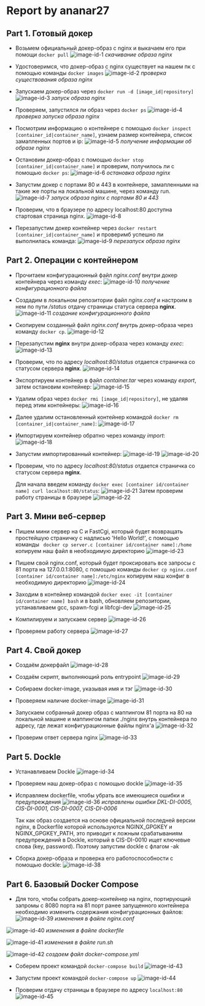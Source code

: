 [image-id-1]: img/part1-1.png
[image-id-2]: img/part1-2.png
[image-id-3]: img/part1-3.png
[image-id-4]: img/part1-4.png
[image-id-5]: img/part1-5.png
[image-id-6]: img/part1-6.png
[image-id-7]: img/part1-7.png
[image-id-8]: img/part1-8.png
[image-id-9]: img/part1-9.png
[image-id-10]: img/part2-1.png
[image-id-11]: img/part2-2.png
[image-id-12]: img/part2-3.png
[image-id-13]: img/part2-4.png
[image-id-14]: img/part2-5.png
[image-id-15]: img/part2-6.png
[image-id-16]: img/part2-7.png
[image-id-17]: img/part2-8.png
[image-id-18]: img/part2-9.png
[image-id-19]: img/part2-10.png
[image-id-20]: img/part2-11.png
[image-id-21]: img/part2-12.png
[image-id-22]: img/part2-13.png
[image-id-23]: img/part3-1.png
[image-id-24]: img/part3-2.png
[image-id-25]: img/part3-3.png
[image-id-26]: img/part3-4.png
[image-id-27]: img/part3-5.png
[image-id-28]: img/part4-1.png
[image-id-29]: img/part4-2.png
[image-id-30]: img/part4-3.png
[image-id-31]: img/part4-4.png
[image-id-32]: img/part4-5.png
[image-id-33]: img/part4-6.png
[image-id-34]: img/part5-1.png
[image-id-35]: img/part5-2.png
[image-id-36]: img/part5-3.png
[image-id-37]: img/part5-4.png
[image-id-38]: img/part5-5.png
[image-id-39]: img/part6-1.png
[image-id-40]: img/part6-2.png
[image-id-41]: img/part6-3.png
[image-id-42]: img/part6-4.png
[image-id-43]: img/part6-5.png
[image-id-44]: img/part6-6.png
[image-id-45]: img/part6-7.png

# Report by ananar27
   
## Part 1. Готовый докер

- Возьмем официальный докер-образ с nginx и выкачаем его при помощи `docker pull`
![image-id-1](img/part1-1.png)  *скачивание образа nginx*

- Удостоверимся, что докер-образ с nginx существует на нашем пк с помощью команды `docker images`
![image-id-2](img/part1-2.png)  *проверка существования образа nginx*

- Запускаем докер-образ через `docker run -d [image_id|repository]`
![image-id-3](img/part1-3.png)  *запуск образа nginx*

- Проверяем, запустился ли образ через `docker ps`
![image-id-4](img/part1-4.png)  *проверка запуска образа nginx*

- Посмотрим информацию о контейнере с помощью `docker inspect [container_id|container_name]`, узнаем размер контейнера, список замапленных портов и ip:
![image-id-5](img/part1-5.png)  *получение информации об образе nginx*

- Остановим докер-образ с помощью `docker stop [container_id|container_name]` и проверим, получилось ли с помощью `docker ps`:
![image-id-6](img/part1-6.png)  *остановка образа nginx*

- Запустим докер с портами 80 и 443 в контейнере, замапленными на такие же порты на локальной машине, через команду run.
![image-id-7](img/part1-7.png)  *запуск образа nginx с портами 80 и 443*

- Проверим, что в браузере по адресу localhost:80 доступна стартовая страница nginx.
![image-id-8](img/part1-8.png)  

- Перезапустим докер контейнер через `docker restart [container_id|container_name]` и проверимб успешно ли выполнилась команда:
![image-id-9](img/part1-9.png)  *перезапуск образа nginx*

## Part 2. Операции с контейнером

- Прочитаем конфигурационный файл *nginx.conf* внутри докер контейнера через команду *exec*:
![image-id-10](img/part2-1.png)  *получение конфигурационного файла*

- Создадим в локальном репозитории файл *nginx.conf* и настроим в нем по пути */status* отдачу страницы статуса сервера **nginx**.
![image-id-11](img/part2-2.png)  *создание конфигурационного файла*

- Скопируем созданный файл *nginx.conf* внутрь докер-образа через команду `docker cp`.
![image-id-12](img/part2-3.png)

- Перезапустим **nginx** внутри докер-образа через команду *exec*:
![image-id-13](img/part2-4.png)

- Проверим, что по адресу *localhost:80/status* отдается страничка со статусом сервера **nginx**.
![image-id-14](img/part2-5.png)
 
- Экспортируем контейнер в файл *container.tar* через команду *export*, затем остановим контейнер:
![image-id-15](img/part2-6.png)

- Удалим образ через `docker rmi [image_id|repository]`, не удаляя перед этим контейнеры:
![image-id-16](img/part2-7.png)

- Далее удалим остановленный контейнер командой `docker rm [container_id|container_name]`:
![image-id-17](img/part2-8.png)

- Импортируем контейнер обратно через команду *import*:
![image-id-18](img/part2-9.png)

- Запустим импортированный контейнер:
![image-id-19](img/part2-10.png)
![image-id-20](img/part2-11.png)

- Проверим, что по адресу *localhost:80/status* отдается страничка со статусом сервера **nginx**.

    Для начала введем команду `docker exec [container id/container name] curl localhost:80/status`:
    ![image-id-21](img/part2-12.png)
    Затем проверим работу страницы в браузере
    ![image-id-22](img/part2-13.png)

## Part 3. Мини веб-сервер

- Пишем мини сервер на C и FastCgi, который будет возвращать простейшую страничку с надписью 'Hello World!', c помощью команды ` docker cp server.c [container id/container name]:/home` копируем наш файл в необходимую директорию
![image-id-23](img/part3-1.png)

- Пишем свой nginx.conf, который будет проксировать все запросы с 81 порта на 127.0.0.1:8080,  c помощью команды `docker cp nginx.conf [container id/container name]:/etc/nginx` копируем наш конфиг в необходимую директорию
![image-id-24](img/part3-2.png)

- Заходим в контейнер командой `docker exec -it [container id/container name] bash` и в bash, обновляем репозитории, устанавливаем gcc, spawn-fcgi и libfcgi-dev
![image-id-25](img/part3-3.png)

- Компилируем и запускаем сервер
![image-id-26](img/part3-4.png)

- Проверяем работу сервера
![image-id-27](img/part3-5.png)

## Part 4. Свой докер

- Создаём докерфайл
![image-id-28](img/part4-1.png)

- Создаём скрипт, выполняющий роль entrypoint
![image-id-29](img/part4-2.png)

- Собираем docker-image, указывая имя и тэг
![image-id-30](img/part4-3.png)

- Проверяем наличие docker-image
![image-id-31](img/part4-4.png)

- Запускаем собранный докер образ с маппингом 81 порта на 80 на локальной машине и маппингом папки ./nginx внутрь контейнера по адресу, где лежат конфигурационные файлы nginx'а
![image-id-32](img/part4-5.png)

- Проверим ответ сервера nginx
![image-id-33](img/part4-6.png)

## Part 5. **Dockle**

- Устанавливаем Dockle
![image-id-34](img/part5-1.png)

- Проверяем наш докер-образ с помощью dockle
![image-id-35](img/part5-2.png)

- Исправляем dockerfile, чтобы убрать все имеющиеся ошибки и предупреждения
![image-id-36](img/part5-3.png)  *исправлены ошибки DKL-DI-0005, CIS-DI-0001, CIS-DI-0007, CIS-DI-0006*

    Так как образ создается на основе официальной последней версии nginx, в Dockerfile которой используются NGINX_GPGKEY и NGINX_GPGKEY_PATH, это приводит к ложным срабатываниям предупреждений в Dockle, который в CIS-DI-0010 ищет ключевые слова (key, password). Поэтому запустим dockle с флагом -ak

- Сборка докер-образа и проверка его работоспособности с помощью dockle:
![image-id-38](img/part5-5.png)

## Part 6. Базовый **Docker Compose**



- Для того, чтобы собрать докер-контейнер на nginx, портирующий запромы с 8080 порта на 81 порт ранее запущенного контейнера необходимо изменить содержания конфигурационных файлов:
![image-id-39](img/part6-1.png)  *изменения в файле nginx.conf*

![image-id-40](img/part6-2.png)  *изменения в файле dockerfile*

![image-id-41](img/part6-3.png)  *изменения в файле run.sh*

![image-id-42](img/part6-4.png)
*создаем файл docker-compose.yml*

- Соберем проект командой `docker-compose build`
![image-id-43](img/part6-5.png)

- Запустим проект командой `docker-compose up`
![image-id-44](img/part6-6.png)


- Проверим отдачу страницы в браузере по адресу `localhost:80`
![image-id-45](img/part6-7.png)
